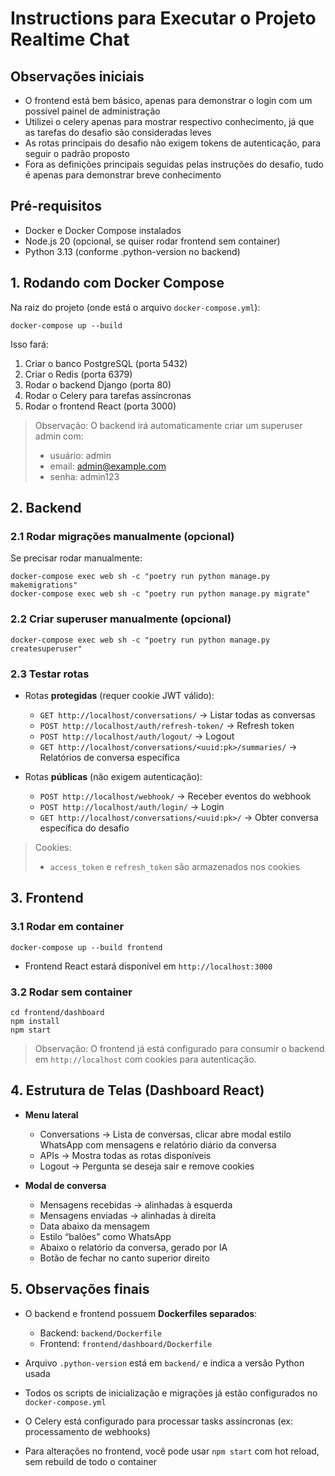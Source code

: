 # Instructions para Executar o Projeto Realtime Chat

## Observações iniciais

* O frontend está bem básico, apenas para demonstrar o login com um possível painel de administração
* Utilizei o celery apenas para mostrar respectivo conhecimento, já que as tarefas do desafio são consideradas leves
* As rotas principais do desafio não exigem tokens de autenticação, para seguir o padrão proposto
* Fora as definições principais seguidas pelas instruções do desafio, tudo é apenas para demonstrar breve conhecimento

## Pré-requisitos

* Docker e Docker Compose instalados
* Node.js 20 (opcional, se quiser rodar frontend sem container)
* Python 3.13 (conforme .python-version no backend)

## 1. Rodando com Docker Compose

Na raiz do projeto (onde está o arquivo `docker-compose.yml`):

```
docker-compose up --build
```

Isso fará:

1. Criar o banco PostgreSQL (porta 5432)
2. Criar o Redis (porta 6379)
3. Rodar o backend Django (porta 80)
4. Rodar o Celery para tarefas assíncronas
5. Rodar o frontend React (porta 3000)

> Observação: O backend irá automaticamente criar um superuser admin com:
>
> * usuário: admin
> * email: [admin@example.com](mailto:admin@example.com)
> * senha: admin123

## 2. Backend

### 2.1 Rodar migrações manualmente (opcional)

Se precisar rodar manualmente:

```
docker-compose exec web sh -c "poetry run python manage.py makemigrations"
docker-compose exec web sh -c "poetry run python manage.py migrate"
```

### 2.2 Criar superuser manualmente (opcional)

```
docker-compose exec web sh -c "poetry run python manage.py createsuperuser"
```

### 2.3 Testar rotas

* Rotas **protegidas** (requer cookie JWT válido):

  * `GET http://localhost/conversations/`  → Listar todas as conversas
  * `POST http://localhost/auth/refresh-token/` → Refresh token
  * `POST http://localhost/auth/logout/`   → Logout
  * `GET http://localhost/conversations/<uuid:pk>/summaries/`   → Relatórios de conversa específica
* Rotas **públicas** (não exigem autenticação):

  * `POST http://localhost/webhook/`       → Receber eventos do webhook
  * `POST http://localhost/auth/login/`    → Login
  * `GET http://localhost/conversations/<uuid:pk>/` → Obter conversa específica do desafio

> Cookies:
>
> * `access_token` e `refresh_token` são armazenados nos cookies

## 3. Frontend

### 3.1 Rodar em container

```
docker-compose up --build frontend
```

* Frontend React estará disponível em `http://localhost:3000`

### 3.2 Rodar sem container

```
cd frontend/dashboard
npm install
npm start
```

> Observação: O frontend já está configurado para consumir o backend em `http://localhost` com cookies para autenticação.

## 4. Estrutura de Telas (Dashboard React)

* **Menu lateral**

  * Conversations → Lista de conversas, clicar abre modal estilo WhatsApp com mensagens e relatório diário da conversa
  * APIs → Mostra todas as rotas disponíveis
  * Logout → Pergunta se deseja sair e remove cookies

* **Modal de conversa**

  * Mensagens recebidas → alinhadas à esquerda
  * Mensagens enviadas → alinhadas à direita
  * Data abaixo da mensagem
  * Estilo “balões” como WhatsApp
  * Abaixo o relatório da conversa, gerado por IA
  * Botão de fechar no canto superior direito

## 5. Observações finais

* O backend e frontend possuem **Dockerfiles separados**:

  * Backend: `backend/Dockerfile`
  * Frontend: `frontend/dashboard/Dockerfile`
* Arquivo `.python-version` está em `backend/` e indica a versão Python usada
* Todos os scripts de inicialização e migrações já estão configurados no `docker-compose.yml`
* O Celery está configurado para processar tasks assíncronas (ex: processamento de webhooks)
* Para alterações no frontend, você pode usar `npm start` com hot reload, sem rebuild de todo o container